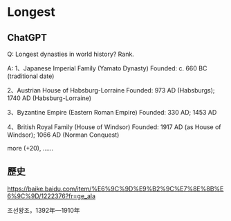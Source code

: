 # Longest

## ChatGPT

Q: Longest dynasties in world history? Rank.

A: 
1、Japanese Imperial Family (Yamato Dynasty)
    Founded: c. 660 BC (traditional date)

2、Austrian House of Habsburg-Lorraine
    Founded: 973 AD (Habsburgs); 1740 AD (Habsburg-Lorraine)

3、Byzantine Empire (Eastern Roman Empire)
    Founded: 330 AD; 1453 AD

4、British Royal Family (House of Windsor)
    Founded: 1917 AD (as House of Windsor); 1066 AD (Norman Conquest)

more (+20), ......

## 歷史

https://baike.baidu.com/item/%E6%9C%9D%E9%B2%9C%E7%8E%8B%E6%9C%9D/1222376?fr=ge_ala

조선왕조，1392年—1910年